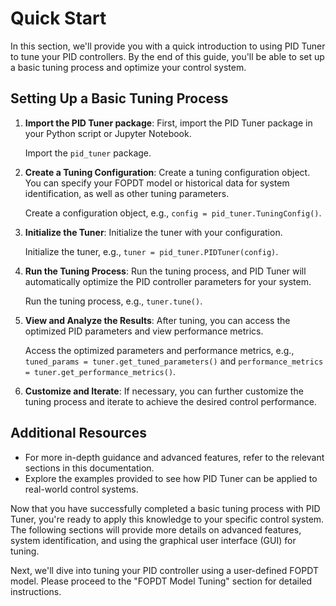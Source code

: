 # Quick Start

In this section, we'll provide you with a quick introduction to using PID Tuner to tune your PID controllers. By the end of this guide, you'll be able to set up a basic tuning process and optimize your control system.

## Setting Up a Basic Tuning Process

1. **Import the PID Tuner package**: First, import the PID Tuner package in your Python script or Jupyter Notebook.

   Import the `pid_tuner` package.

2. **Create a Tuning Configuration**: Create a tuning configuration object. You can specify your FOPDT model or historical data for system identification, as well as other tuning parameters.

   Create a configuration object, e.g., `config = pid_tuner.TuningConfig()`.

3. **Initialize the Tuner**: Initialize the tuner with your configuration.

   Initialize the tuner, e.g., `tuner = pid_tuner.PIDTuner(config)`.

4. **Run the Tuning Process**: Run the tuning process, and PID Tuner will automatically optimize the PID controller parameters for your system.

   Run the tuning process, e.g., `tuner.tune()`.

5. **View and Analyze the Results**: After tuning, you can access the optimized PID parameters and view performance metrics.

   Access the optimized parameters and performance metrics, e.g., `tuned_params = tuner.get_tuned_parameters()` and `performance_metrics = tuner.get_performance_metrics()`.

6. **Customize and Iterate**: If necessary, you can further customize the tuning process and iterate to achieve the desired control performance.

## Additional Resources

- For more in-depth guidance and advanced features, refer to the relevant sections in this documentation.
- Explore the examples provided to see how PID Tuner can be applied to real-world control systems.

Now that you have successfully completed a basic tuning process with PID Tuner, you're ready to apply this knowledge to your specific control system. The following sections will provide more details on advanced features, system identification, and using the graphical user interface (GUI) for tuning.

Next, we'll dive into tuning your PID controller using a user-defined FOPDT model. Please proceed to the "FOPDT Model Tuning" section for detailed instructions.
